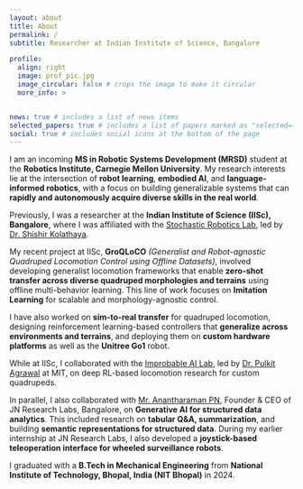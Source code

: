 ```yaml
---
layout: about
title: About
permalink: /
subtitle: Researcher at Indian Institute of Science, Bangalore

profile:
  align: right
  image: prof_pic.jpg
  image_circular: false # crops the image to make it circular
  more_info: >


news: true # includes a list of news items
selected_papers: true # includes a list of papers marked as "selected={true}"
social: true # includes social icons at the bottom of the page
---
```


I am an incoming **MS in Robotic Systems Development (MRSD)** student at the **Robotics Institute, Carnegie Mellon University**. My research interests lie at the intersection of **robot learning**, **embodied AI**, and **language-informed robotics**, with a focus on building generalizable systems that can **rapidly and autonomously acquire diverse skills in the real world**.

Previously, I was a researcher at the **Indian Institute of Science (IISc), Bangalore**, where I was affiliated with the [Stochastic Robotics Lab](https://www.stochlab.com), led by [Dr. Shishir Kolathaya](https://www.shishirny.com).

My recent project at IISc, **GroQLoCO** *(Generalist and Robot-agnostic Quadruped Locomotion Control using Offline Datasets)*, involved developing generalist locomotion frameworks that enable **zero-shot transfer across diverse quadruped morphologies and terrains** using offline multi-behavior learning. This line of work focuses on **Imitation Learning** for scalable and morphology-agnostic control.

I have also worked on **sim-to-real transfer** for quadruped locomotion, designing reinforcement learning-based controllers that **generalize across environments and terrains**, and deploying them on **custom hardware platforms** as well as the **Unitree Go1** robot.

While at IISc, I collaborated with the [Improbable AI Lab](https://cap.csail.mit.edu/improbable-ai-lab-lab-tour), led by [Dr. Pulkit Agrawal](https://people.csail.mit.edu/pulkitag/) at MIT, on deep RL-based locomotion research for custom quadrupeds.

In parallel, I also collaborated with [Mr. Anantharaman PN](https://www.linkedin.com/in/anantharamanp/), Founder & CEO of JN Research Labs, Bangalore, on **Generative AI for structured data analytics**. This included research on **tabular Q&A, summarization**, and building **semantic representations for structured data**. During my earlier internship at JN Research Labs, I also developed a **joystick-based teleoperation interface for wheeled surveillance robots**.

I graduated with a **B.Tech in Mechanical Engineering** from **National Institute of Technology, Bhopal, India (NIT Bhopal)** in 2024.